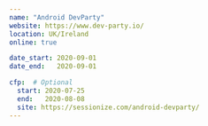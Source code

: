 ```yaml
---
name: "Android DevParty"
website: https://www.dev-party.io/
location: UK/Ireland
online: true

date_start: 2020-09-01
date_end:   2020-09-01

cfp:  # Optional
  start: 2020-07-25
  end:   2020-08-08
  site: https://sessionize.com/android-devparty/
---
```


